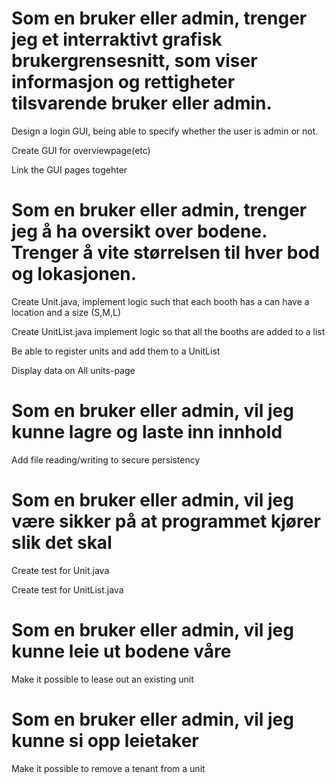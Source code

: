 # Som en bruker eller admin, trenger jeg et interraktivt grafisk brukergrensesnitt, som viser informasjon og rettigheter tilsvarende bruker eller admin.

Design a login GUI, being able to specify whether the user is admin or not. 

Create GUI for overviewpage(etc)

Link the GUI pages togehter

# Som en bruker eller admin, trenger jeg å ha oversikt over bodene. Trenger å vite størrelsen til hver bod og lokasjonen.

Create Unit.java, implement logic such that each booth has a can have a location and a size (S,M,L)

Create UnitList.java    implement logic so that all the booths are added to a list

Be able to register units and add them to a UnitList

Display data on All units-page

# Som en bruker eller admin, vil jeg kunne lagre og laste inn innhold

Add file reading/writing to secure persistency

# Som en bruker eller admin, vil jeg være sikker på at programmet kjører slik det skal

Create test for Unit.java

Create test for UnitList.java

# Som en bruker eller admin, vil jeg kunne leie ut bodene våre

Make it possible to lease out an existing unit

# Som en bruker eller admin, vil jeg kunne si opp leietaker

Make it possible to remove a tenant from a unit
